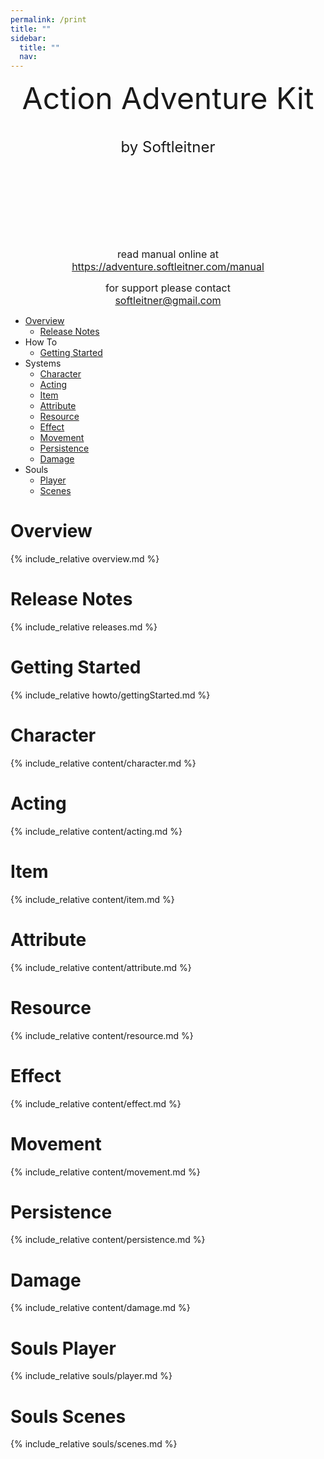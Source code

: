 ```yaml
---
permalink: /print
title: ""
sidebar:
  title: ""
  nav: 
---
```


<center>
  
 <font size="10">Action Adventure Kit</font>  
<br>  
 <font size="5">by Softleitner</font>  
  
<br><br><br>  
<br><br><br>  
  
<font size="3">read manual online at</font>  <br>
<font size="3">https://adventure.softleitner.com/manual</font>  <br>
  
<font size="3">for support please contact</font>  <br>
<font size="3">softleitner@gmail.com</font>  <br>
  
</center>

<div style="page-break-after: always;"></div>  

- [Overview](#overview)
  - [Release Notes](#release-notes)  
- How To  
  - [Getting Started](#getting-started)
- Systems  
  - [Character](#character)
  - [Acting](#acting)
  - [Item](#item)
  - [Attribute](#attribute)
  - [Resource](#resource)
  - [Effect](#effect)
  - [Movement](#movement)
  - [Persistence](#persistence)
  - [Damage](#damage)
- Souls
  - [Player](#soulsplayer)
  - [Scenes](#soulsscenes)

<div style="page-break-after: always;"></div>

# Overview  
{% include_relative overview.md %}  

<div style="page-break-after: always;"></div>  

# Release Notes  
{% include_relative releases.md %}  

<div style="page-break-after: always;"></div>  

# Getting Started  
{% include_relative howto/gettingStarted.md %}  

<div style="page-break-after: always;"></div>  

# Character  
{% include_relative content/character.md %}  

<div style="page-break-after: always;"></div>  

# Acting  
{% include_relative content/acting.md %}  

<div style="page-break-after: always;"></div>  

# Item  
{% include_relative content/item.md %}  

<div style="page-break-after: always;"></div>  

# Attribute  
{% include_relative content/attribute.md %}  

<div style="page-break-after: always;"></div>  

# Resource  
{% include_relative content/resource.md %}  

<div style="page-break-after: always;"></div>  

# Effect  
{% include_relative content/effect.md %}  

<div style="page-break-after: always;"></div>  

# Movement  
{% include_relative content/movement.md %}  

<div style="page-break-after: always;"></div>  

# Persistence  
{% include_relative content/persistence.md %}  

<div style="page-break-after: always;"></div>  

# Damage  
{% include_relative content/damage.md %}  

<div style="page-break-after: always;"></div>  

# Souls Player  
{% include_relative souls/player.md %}  

<div style="page-break-after: always;"></div>  

# Souls Scenes  
{% include_relative souls/scenes.md %}  